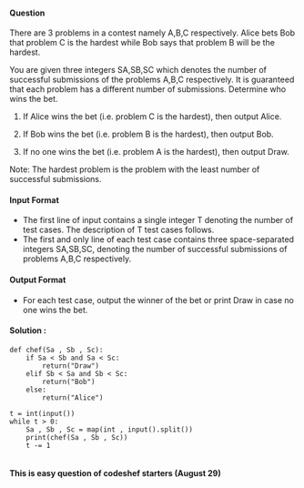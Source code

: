 #### Question
There are 3 problems in a contest namely A,B,C respectively. Alice bets Bob that problem C is the hardest while Bob says that problem B will be the hardest.

You are given three integers SA,SB,SC which denotes the number of successful submissions of the problems A,B,C respectively. It is guaranteed that each problem has a different number of submissions. Determine who wins the bet.

1) If Alice wins the bet (i.e. problem C is the hardest), then output Alice.

2) If Bob wins the bet (i.e. problem B is the hardest), then output Bob.

3) If no one wins the bet (i.e. problem A is the hardest), then output Draw.

Note: The hardest problem is the problem with the least number of successful submissions.

#### Input Format
* The first line of input contains a single integer T denoting the number of test cases. The description of T test cases follows.
* The first and only line of each test case contains three space-separated integers SA,SB,SC, denoting the number of successful submissions of problems A,B,C respectively.
#### Output Format
* For each test case, output the winner of the bet or print Draw in case no one wins the bet.

#### Solution :
```
def chef(Sa , Sb , Sc):
    if Sa < Sb and Sa < Sc:
        return("Draw")
    elif Sb < Sa and Sb < Sc:
        return("Bob")
    else:
        return("Alice")
    
t = int(input())
while t > 0:
    Sa , Sb , Sc = map(int , input().split())
    print(chef(Sa , Sb , Sc))
    t -= 1
    
```
#### This is easy question of codeshef starters (August 29)
